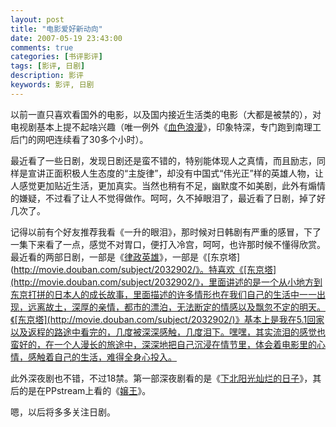 ```yaml
---
layout: post
title: "电影爱好新动向"
date: 2007-05-19 23:43:00
comments: true
categories: [书评影评]
tags: [影评, 日剧]
description: 影评 
keywords: 影评, 日剧
---
```


以前一直只喜欢看国外的电影，以及国内接近生活类的电影（大都是被禁的），对电视剧基本上提不起啥兴趣（唯一例外《[血色浪漫](http://movie.douban.com/subject/1931974/)》，印象特深，专门跑到南理工后门的网吧连续看了30多个小时）。

最近看了一些日剧，发现日剧还是蛮不错的，特别能体现人之真情，而且励志，同样是宣讲正面积极人生态度的“主旋律”，却没有中国式“伟光正”样的英雄人物，让人感觉更加贴近生活，更加真实。当然也稍有不足，幽默度不如美剧，此外有煽情的嫌疑，不过看了让人不觉得做作。呵呵，久不掉眼泪了，最近看了日剧，掉了好几次了。

<!--more-->

记得以前有个好友推荐我看《一升的眼泪》，那时候对日韩剧有严重的感冒，下了一集下来看了一点，感觉不对胃口，便打入冷宫，呵呵，也许那时候不懂得欣赏。最近看的两部日剧，一部是《[律政英雄](http://movie.douban.com/subject/1441060/)》，一部是《[东京塔](http://movie.douban.com/subject/2032902/》。特喜欢《[东京塔](http://movie.douban.com/subject/2032902/》，里面讲述的是一个从小地方到东京打拼的日本人的成长故事，里面描述的许多情形也在我们自己的生活中一一出现，远离故土，深厚的亲情，都市的漂泊，无法断定的情感以及飘忽不定的明天。《[东京塔](http://movie.douban.com/subject/2032902/)》基本上是我在5.1回家以及返程的路途中看完的，几度被深深感触，几度泪下。嘿嘿，其实流泪的感觉也蛮好的，在一个人漫长的旅途中，深深地把自己沉浸在情节里，体会着电影里的心情，感触着自己的生活，难得全身心投入。

此外深夜剧也不错，不过18禁。第一部深夜剧看的是《[下北阳光灿烂的日子](http://movie.douban.com/subject/2148784/)》，其后的是在PPstream上看的《[嬢王](http://movie.douban.com/subject/5174252/)》。

嗯，以后将多多关注日剧。
